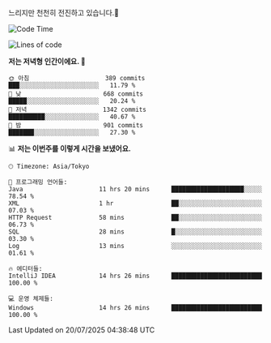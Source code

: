 느리지만 천천히 전진하고 있습니다.🐢

<!--START_SECTION:waka-->
![Code Time](http://img.shields.io/badge/Code%20Time-1%2C653%20hrs%2050%20mins-blue)

![Lines of code](https://img.shields.io/badge/%EC%A0%80%EB%8A%94%20%EC%97%AC%ED%83%9C%EA%B9%8C%EC%A7%80%20-926.2%20thousand%20%EC%A4%84%EC%9D%98%20%EC%BD%94%EB%93%9C%EB%A5%BC%20%EC%9E%91%EC%84%B1%ED%96%88%EC%96%B4%EC%9A%94.-blue)

**저는 저녁형 인간이에요. 🦉** 

```text
🌞 아침                     389 commits         ███░░░░░░░░░░░░░░░░░░░░░░   11.79 % 
🌆 낮　                     668 commits         █████░░░░░░░░░░░░░░░░░░░░   20.24 % 
🌃 저녁                     1342 commits        ██████████░░░░░░░░░░░░░░░   40.67 % 
🌙 밤　                     901 commits         ███████░░░░░░░░░░░░░░░░░░   27.30 % 
```


📊 **저는 이번주를 이렇게 시간을 보냈어요.** 

```text
🕑︎ Timezone: Asia/Tokyo

💬 프로그래밍 언어들: 
Java                     11 hrs 20 mins      ████████████████████░░░░░   78.54 % 
XML                      1 hr                ██░░░░░░░░░░░░░░░░░░░░░░░   07.03 % 
HTTP Request             58 mins             ██░░░░░░░░░░░░░░░░░░░░░░░   06.73 % 
SQL                      28 mins             █░░░░░░░░░░░░░░░░░░░░░░░░   03.30 % 
Log                      13 mins             ░░░░░░░░░░░░░░░░░░░░░░░░░   01.61 % 

🔥 에디터들: 
IntelliJ IDEA            14 hrs 26 mins      █████████████████████████   100.00 % 

💻 운영 체제들: 
Windows                  14 hrs 26 mins      █████████████████████████   100.00 % 
```


 Last Updated on 20/07/2025 04:38:48 UTC
<!--END_SECTION:waka-->
